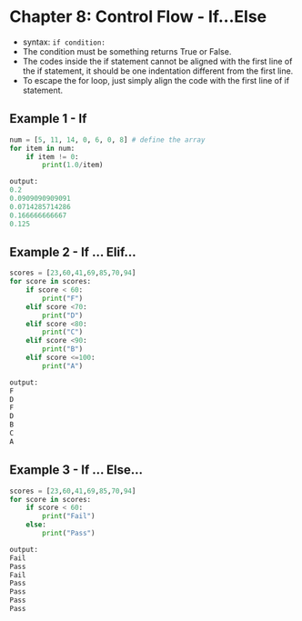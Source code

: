 # Chapter 8: Control Flow - If...Else

- syntax: ```if condition:```
- The condition must be something returns True or False.
- The codes inside the if statement cannot be aligned with the first line of the if statement, it should be one indentation different from the first line.
- To escape the for loop, just simply align the code with the first line of if statement.

## Example 1 - If

```python
num = [5, 11, 14, 0, 6, 0, 8] # define the array
for item in num:
    if item != 0:
        print(1.0/item)

output:
0.2
0.0909090909091
0.0714285714286
0.166666666667
0.125
```

## Example 2 - If ... Elif...

```python
scores = [23,60,41,69,85,70,94]
for score in scores:
    if score < 60:
        print("F")
    elif score <70:
        print("D")
    elif score <80:
        print("C")
    elif score <90:
        print("B")
    elif score <=100:
        print("A")

output:
F
D
F
D
B
C
A
```

## Example 3 - If ... Else...

```python
scores = [23,60,41,69,85,70,94]
for score in scores:
    if score < 60:
        print("Fail")
    else:
        print("Pass")

output:
Fail
Pass
Fail
Pass
Pass
Pass
Pass
```
